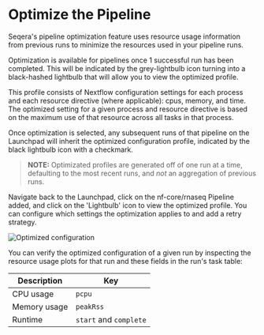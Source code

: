 # Optimize the Pipeline

Seqera's pipeline optimization feature uses resource usage information from previous runs to minimize the resources used in your pipeline runs.

Optimization is available for pipelines once 1 successful run has been completed. This will be indicated by the grey-lightbulb icon turning into a black-hashed lightbulb that will allow you to view the optimized profile. 

This profile consists of Nextflow configuration settings for each process and each resource directive (where applicable): cpus, memory, and time. The optimized setting for a given process and resource directive is based on the maximum use of that resource across all tasks in that process.

Once optimization is selected, any subsequent runs of that pipeline on the Launchpad will inherit the optimized configuration profile, indicated by the black lightbulb icon with a checkmark. 

> **NOTE:** Optimizated profiles are generated off of one run at a time, defaulting to the most recent runs, and _not_ an aggregation of previous runs.


Navigate back to the Launchpad, click on the nf-core/rnaseq Pipeline added, and click on the 'Lightbulb' icon to view the optimized profile. You can configure which settings the optimization applies to and add a retry strategy.

![Optimized configuration](assets/optimize-configuration.gif)

You can verify the optimized configuration of a given run by inspecting the resource usage plots for that run and these fields in the run's task table:

| Description  | Key                    |
| ------------ | ---------------------- |
| CPU usage    | `pcpu`                 |
| Memory usage | `peakRss`              |
| Runtime      | `start` and `complete` |
